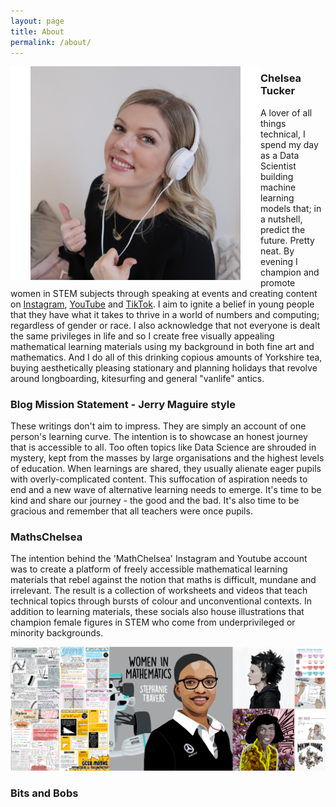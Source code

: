 ```yaml
---
layout: page
title: About
permalink: /about/
---
```

<img src="../images/me.png" width="400" align="left">

### Chelsea Tucker

A lover of all things technical, I spend my day as a Data Scientist building machine learning models that; in a nutshell, predict the future. Pretty neat. By evening I champion and promote women in STEM subjects through speaking at events and creating content on [Instagram](https://www.instagram.com/mathschelsea/), [YouTube](https://www.youtube.com/c/mathschelsea) and [TikTok](https://www.tiktok.com/@mathschelsea). I aim to ignite a belief in young people that they have what it takes to thrive in a world of numbers and computing; regardless of gender or race. I also acknowledge that not everyone is dealt the same privileges in life and so I create free visually appealing mathematical learning materials using my background in both fine art and mathematics. And I do all of this drinking copious amounts of Yorkshire tea, buying aesthetically pleasing stationary and planning holidays that revolve around longboarding, kitesurfing and general "vanlife" antics.

### Blog Mission Statement - Jerry Maguire style

These writings don't aim to impress. They are simply an account of one person's learning curve. The intention is to showcase an honest journey that is accessible to all. Too often topics like Data Science are shrouded in mystery, kept from the masses by large organisations and the highest levels of education. When learnings are shared, they usually alienate eager pupils with overly-complicated content. This suffocation of aspiration needs to end and a new wave of alternative learning needs to emerge. It's time to be kind and share our journey - the good and the bad. It's also time to be gracious and remember that all teachers were once pupils.

### MathsChelsea

The intention behind the 'MathChelsea' Instagram and Youtube account was to create a platform of freely accessible mathematical learning materials that rebel against the notion that maths is difficult, mundane and irrelevant. The result is a collection of worksheets and videos that teach technical topics through bursts of colour and unconventional contexts. In addition to learning materials, these socials also house illustrations that champion female figures in STEM who come from underprivileged or minority backgrounds.

<img src="../images/mathschelsea.jpg">

### Bits and Bobs

